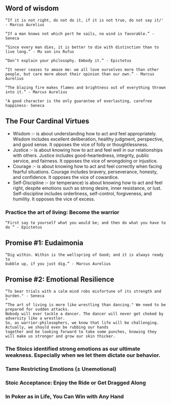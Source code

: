 ## Word of wisdom
~~~
“If it is not right, do not do it, if it is not true, do not say it/'
- Marcus Aurelius

“If a man knows not which port he sails, no wind is favorable.” - Seneca

“Since every man dies, it is better to die with distinction than to live long.” - Mu son ins Rufus

“Don’t explain your philosophy. Embody it.” - Epictetus

“It never ceases to amaze me: we all love ourselves more than other
people, but care more about their opinion than our own.” - Marcus Aurelius

“The blazing fire makes flames and brightness out of everything thrown
into it.” - Marcus Aurelius

"A good character is the only guarantee of everlasting, carefree happiness- Seneca

~~~
## The Four Cardinal Virtues
- Wisdom :- is about understanding how to act and feel appropriately.
Wisdom includes excellent deliberation, healthy judgment, perspective,
and good sense. It opposes the vice of folly or thoughtlessness.
- Justice :- is about knowing how to act and feel well in our relationships
with others. Justice includes good-heartedness, integrity, public service,
and fairness. It opposes the vice of wrongdoing or injustice.
- Courage :- is about knowing how to act and feel correctly when facing
fearful situations. Courage includes bravery, perseverance, honesty, and
confidence. It opposes the vice of cowardice.
- Self-Discipline :- (or temperance) is about knowing how to act and feel
right, despite emotions such as strong desire, inner resistance, or lust.
Self-discipline includes orderliness, self-control, forgiveness, and humility.
It opposes the vice of excess.

### Practice the art of living: Become the warrior
~~~
“First say to yourself what you would be; and then do what you have to
do ” - Epictetus
~~~
## Promise #1: Eudaimonia
~~~
“Dig within. Within is the wellspring of Good; and it is always ready to
bubble up, if you just dig.” - Marcus Aurelius
~~~
## Promise #2: Emotional Resilience
~~~
“To bear trials with a calm mind robs misfortune of its strength and
burden." - Seneca
“
“The art of living is more like wrestling than dancing." We need to be prepared for sudden attacks.
Nobody will ever tackle a dancer. The dancer will never get choked by adversity like a wrestler. 
So, as warrior-philosophers, we know that life will be challenging. Actually, we should even be rubbing our hands
together and be looking forward to take some punches, knowing they will make us stronger and grow our skin thicker.
~~~
### The Stoics identified strong emotions as our ultimate weakness. Especially when we let them dictate our behavior.
### Tame Restricting Emotions (± Unemotional)
### Stoic Acceptance: Enjoy the Ride or Get Dragged Along
### In Poker as in Life, You Can Win with Any Hand

